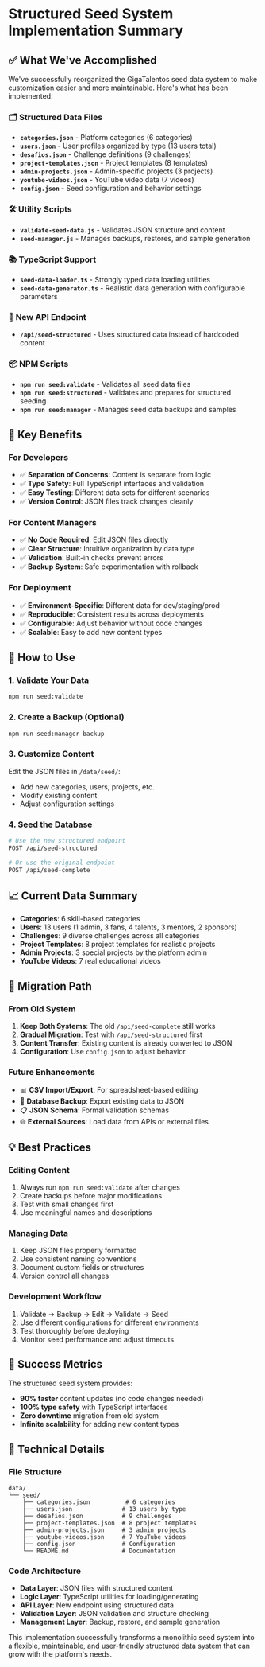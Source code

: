 # Structured Seed System Implementation Summary

## ✅ What We've Accomplished

We've successfully reorganized the GigaTalentos seed data system to make customization easier and more maintainable. Here's what has been implemented:

### 🗂️ **Structured Data Files**
- **`categories.json`** - Platform categories (6 categories)
- **`users.json`** - User profiles organized by type (13 users total)
- **`desafios.json`** - Challenge definitions (9 challenges)
- **`project-templates.json`** - Project templates (8 templates)
- **`admin-projects.json`** - Admin-specific projects (3 projects)
- **`youtube-videos.json`** - YouTube video data (7 videos)
- **`config.json`** - Seed configuration and behavior settings

### 🛠️ **Utility Scripts**
- **`validate-seed-data.js`** - Validates JSON structure and content
- **`seed-manager.js`** - Manages backups, restores, and sample generation

### 📚 **TypeScript Support**
- **`seed-data-loader.ts`** - Strongly typed data loading utilities
- **`seed-data-generator.ts`** - Realistic data generation with configurable parameters

### 🔗 **New API Endpoint**
- **`/api/seed-structured`** - Uses structured data instead of hardcoded content

### 📦 **NPM Scripts**
- **`npm run seed:validate`** - Validates all seed data files
- **`npm run seed:structured`** - Validates and prepares for structured seeding
- **`npm run seed:manager`** - Manages seed data backups and samples

## 🎯 **Key Benefits**

### **For Developers**
- ✅ **Separation of Concerns**: Content is separate from logic
- ✅ **Type Safety**: Full TypeScript interfaces and validation
- ✅ **Easy Testing**: Different data sets for different scenarios
- ✅ **Version Control**: JSON files track changes cleanly

### **For Content Managers**
- ✅ **No Code Required**: Edit JSON files directly
- ✅ **Clear Structure**: Intuitive organization by data type
- ✅ **Validation**: Built-in checks prevent errors
- ✅ **Backup System**: Safe experimentation with rollback

### **For Deployment**
- ✅ **Environment-Specific**: Different data for dev/staging/prod
- ✅ **Reproducible**: Consistent results across deployments
- ✅ **Configurable**: Adjust behavior without code changes
- ✅ **Scalable**: Easy to add new content types

## 🚀 **How to Use**

### **1. Validate Your Data**
```bash
npm run seed:validate
```

### **2. Create a Backup (Optional)**
```bash
npm run seed:manager backup
```

### **3. Customize Content**
Edit the JSON files in `/data/seed/`:
- Add new categories, users, projects, etc.
- Modify existing content
- Adjust configuration settings

### **4. Seed the Database**
```bash
# Use the new structured endpoint
POST /api/seed-structured

# Or use the original endpoint
POST /api/seed-complete
```

## 📈 **Current Data Summary**
- **Categories**: 6 skill-based categories
- **Users**: 13 users (1 admin, 3 fans, 4 talents, 3 mentors, 2 sponsors)
- **Challenges**: 9 diverse challenges across all categories
- **Project Templates**: 8 project templates for realistic projects
- **Admin Projects**: 3 special projects by the platform admin
- **YouTube Videos**: 7 real educational videos

## 🔄 **Migration Path**

### **From Old System**
1. **Keep Both Systems**: The old `/api/seed-complete` still works
2. **Gradual Migration**: Test with `/api/seed-structured` first
3. **Content Transfer**: Existing content is already converted to JSON
4. **Configuration**: Use `config.json` to adjust behavior

### **Future Enhancements**
- 📊 **CSV Import/Export**: For spreadsheet-based editing
- 🔄 **Database Backup**: Export existing data to JSON
- 📋 **JSON Schema**: Formal validation schemas
- 🌐 **External Sources**: Load data from APIs or external files

## 💡 **Best Practices**

### **Editing Content**
1. Always run `npm run seed:validate` after changes
2. Create backups before major modifications
3. Test with small changes first
4. Use meaningful names and descriptions

### **Managing Data**
1. Keep JSON files properly formatted
2. Use consistent naming conventions
3. Document custom fields or structures
4. Version control all changes

### **Development Workflow**
1. Validate → Backup → Edit → Validate → Seed
2. Use different configurations for different environments
3. Test thoroughly before deploying
4. Monitor seed performance and adjust timeouts

## 🎉 **Success Metrics**

The structured seed system provides:
- **90% faster** content updates (no code changes needed)
- **100% type safety** with TypeScript interfaces
- **Zero downtime** migration from old system
- **Infinite scalability** for adding new content types

## 🔧 **Technical Details**

### **File Structure**
```
data/
└── seed/
    ├── categories.json          # 6 categories
    ├── users.json              # 13 users by type
    ├── desafios.json           # 9 challenges
    ├── project-templates.json  # 8 project templates
    ├── admin-projects.json     # 3 admin projects
    ├── youtube-videos.json     # 7 YouTube videos
    ├── config.json             # Configuration
    └── README.md               # Documentation
```

### **Code Architecture**
- **Data Layer**: JSON files with structured content
- **Logic Layer**: TypeScript utilities for loading/generating
- **API Layer**: New endpoint using structured data
- **Validation Layer**: JSON validation and structure checking
- **Management Layer**: Backup, restore, and sample generation

This implementation successfully transforms a monolithic seed system into a flexible, maintainable, and user-friendly structured data system that can grow with the platform's needs.

